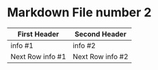 # Markdown File number 2

First Header | Second Header
------------ | -------------
info #1 | info #2
Next Row info #1 | Next Row info #2
